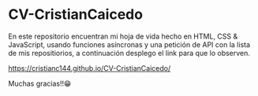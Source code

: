 # CV-CristianCaicedo

En este repositorio encuentran mi hoja de vida hecho en HTML, CSS & JavaScript, usando funciones asíncronas y una petición de API con la lista de mis repositiorios, a continuación desplego el link para que lo observen.

https://cristianc144.github.io/CV-CristianCaicedo/

Muchas gracias!!😁
